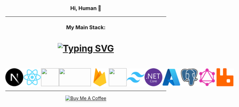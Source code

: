 <h3 align="center">Hi, Human 👋</h3>

<hr>

<h3 align="center">My Main Stack:</h3>
<h1 align="center">

[![Typing SVG](https://readme-typing-svg.demolab.com?font=Fira+Code&duration=2000&pause=500&color=605CA9&center=true&vCenter=true&width=500&lines=Full+Stack+.NET+Developer;Who+is+he%3F;%40isaaholic)](https://git.io/typing-svg)

</h1>
<br>
<div align="center" style="display:flex;">
<img width="56" height="56" src="https://github.com/devicons/devicon/blob/master/icons/nextjs/nextjs-original.svg" alt="" />
<img width="56" height="56" src="https://github.com/devicons/devicon/blob/master/icons/react/react-original.svg" alt="" />
<img width="56" height="56" src="https://cdn.worldvectorlogo.com/logos/react-native-1.svg" alt="" />
<img width="100" height="56" src="https://repository-images.githubusercontent.com/180328715/fca49300-e7f1-11ea-9f51-cfd949b31560" alt="" />
<img width="56" height="56" src="https://github.com/devicons/devicon/blob/master/icons/firebase/firebase-original.svg" alt="" />
<img width="56" height="56" src="https://cdn.worldvectorlogo.com/logos/expo-1.svg" alt="" />
<img width="56" height="56" src="https://github.com/devicons/devicon/blob/master/icons/tailwindcss/tailwindcss-original.svg" alt="" />
<img width="56" height="56" src="https://github.com/devicons/devicon/blob/master/icons/dotnetcore/dotnetcore-original.svg" alt="" />
<img width="56" height="56" src="https://github.com/devicons/devicon/blob/master/icons/azure/azure-original.svg" alt="" />
<img width="56" height="56" src="https://github.com/devicons/devicon/blob/master/icons/postgresql/postgresql-original.svg" alt="" />
<img width="56" height="56" src="https://github.com/devicons/devicon/blob/master/icons/graphql/graphql-plain.svg" alt="" />
<img width="56" height="56" src="https://github.com/devicons/devicon/blob/master/icons/rabbitmq/rabbitmq-original.svg" alt="" />
</div>
 




<div align="center">
  <p align="center">
    <hr>
<a href="https://www.buymeacoffee.com/isaaholic" target="_blank"><img src="https://www.buymeacoffee.com/assets/img/custom_images/orange_img.png" alt="Buy Me A Coffee" style="height: 41px !important;width: 174px !important;box-shadow: 0px 3px 2px 0px rgba(190, 190, 190, 0.5) !important;-webkit-box-shadow: 0px 3px 2px 0px rgba(190, 190, 190, 0.5) !important;" ></a>
